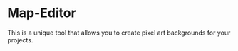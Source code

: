 # Map-Editor
This is a unique tool that allows you to create pixel art backgrounds for your projects.

